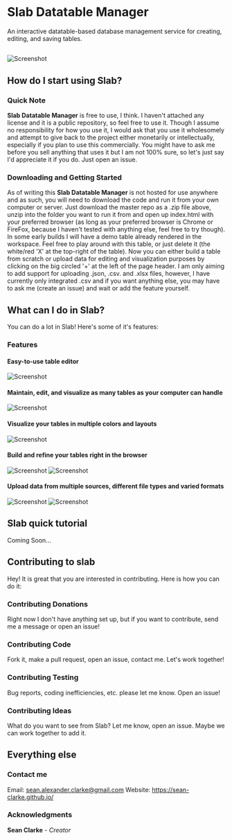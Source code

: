 # Slab Datatable Manager
An interactive datatable-based database management service for creating, editing, and saving tables.
## 
 
![Screenshot](https://raw.github.com/Sean-Clarke/website-dbms/screenshots/titless.png?raw=true "Easy to use, beautiful table management")
 
## 
## How do I start using Slab?
### Quick Note
**Slab Datatable Manager** is free to use, I think. I haven't attached any license and it is a public repository, so feel free to use it. Though I assume no responsibility for how you use it, I would ask that you use it wholesomely and attempt to give back to the project either monetarily or intellectually, especially if you plan to use this commercially. You might have to ask me before you sell anything that uses it but I am not 100% sure, so let's just say I'd appreciate it if you do. Just open an issue.

### Downloading and Getting Started
As of writing this **Slab Datatable Manager** is not hosted for use anywhere and as such, you will need to download the code and run it from your own computer or server. Just download the master repo as a .zip file above, unzip into the folder you want to run it from and open up index.html with your preferred browser (as long as your preferred browser is Chrome or FireFox, because I haven't tested with anything else, feel free to try though). In some early builds I will have a demo table already rendered in the workspace. Feel free to play around with this table, or just delete it (the white/red 'X' at the top-right of the table). Now you can either build a table from scratch or upload data for editing and visualization purposes by clicking on the big circled '+' at the left of the page header. I am only aiming to add support for uploading .json, .csv. and .xlsx files, however, I have currently only integrated .csv and if you want anything else, you may have to ask me (create an issue) and wait or add the feature yourself.

## What can I do in Slab?
You can do a lot in Slab! Here's some of it's features:
### Features
#### Easy-to-use table editor
![Screenshot](https://raw.github.com/Sean-Clarke/website-dbms/screenshots/editor.png?raw=true "Easy editing functionality")
#### Maintain, edit, and visualize as many tables as your computer can handle
![Screenshot](https://raw.github.com/Sean-Clarke/website-dbms/screenshots/multitables.png?raw=true "Multiple tables support")
#### Visualize your tables in multiple colors and layouts
![Screenshot](https://raw.github.com/Sean-Clarke/website-dbms/screenshots/altrowlayout.png?raw=true "Alternating rows layout")
#### Build and refine your tables right in the browser
![Screenshot](https://raw.github.com/Sean-Clarke/website-dbms/screenshots/tablebuilding.png?raw=true "Build on your tables")
![Screenshot](https://raw.github.com/Sean-Clarke/website-dbms/screenshots/interfaceoptions.png?raw=true "Comprehensive interface")
#### Upload data from multiple sources, different file types and varied formats
![Screenshot](https://raw.github.com/Sean-Clarke/website-dbms/screenshots/newtable.png?raw=true "Easy editing functionality")
![Screenshot](https://raw.github.com/Sean-Clarke/website-dbms/screenshots/loadpreview.png?raw=true "Easy editing functionality")
## Slab quick tutorial
Coming Soon...
## Contributing to slab
Hey! It is great that you are interested in contributing. Here is how you can do it:
### Contributing Donations
Right now I don't have anything set up, but if you want to contribute, send me a message or open an issue!
### Contributing Code
Fork it, make a pull request, open an issue, contact me. Let's work together!
### Contributing Testing
Bug reports, coding inefficiencies, etc. please let me know. Open an issue!
### Contributing Ideas
What do you want to see from Slab? Let me know, open an issue. Maybe we can work together to add it.

## Everything else
### Contact me
Email: sean.alexander.clarke@gmail.com
Website: https://sean-clarke.github.io/
### Acknowledgments
**Sean Clarke** - _Creator_
